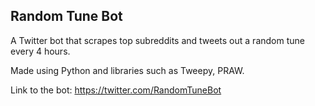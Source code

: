 ## Random Tune Bot

A Twitter bot that scrapes top subreddits and tweets out a random tune every 4 hours.

Made using Python and libraries such as Tweepy, PRAW.

Link to the bot: https://twitter.com/RandomTuneBot

